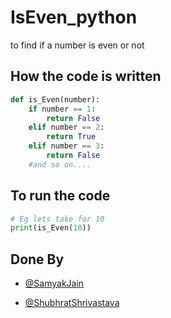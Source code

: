 # IsEven_python
to find if a number is even or not

## How the code is written

```python
def is_Even(number):
    if number == 1:
        return False
    elif number == 2:
        return True
    elif number == 3:
        return False
    #and so on....
```
## To run the code

```python
# Eg lets take for 10
print(is_Even(10))
```

## Done By

- [@SamyakJain](https://github.com/aHumanBeing036)

- [@ShubhratShrivastava](https://github.com/JODDeDiSync)


